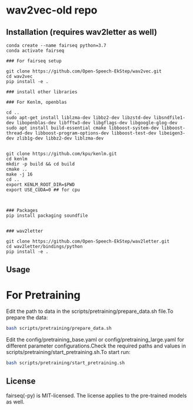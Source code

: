# wav2vec-old repo 
## Installation (requires wav2letter as well) 
```
conda create --name fairseq python=3.7
conda activate fairseq

### For fairseq setup

git clone https://github.com/Open-Speech-EkStep/wav2vec.git
cd wav2vec
pip install -e .

### install other libraries

### For Kenlm, openblas

cd ..
sudo apt-get install liblzma-dev libbz2-dev libzstd-dev libsndfile1-dev libopenblas-dev libfftw3-dev libgflags-dev libgoogle-glog-dev
sudo apt install build-essential cmake libboost-system-dev libboost-thread-dev libboost-program-options-dev libboost-test-dev libeigen3-dev zlib1g-dev libbz2-dev liblzma-dev


git clone https://github.com/kpu/kenlm.git
cd kenlm
mkdir -p build && cd build
cmake .. 
make -j 16
cd ..
export KENLM_ROOT_DIR=$PWD
export USE_CUDA=0 ## for cpu



### Packages
pip install packaging soundfile


### wav2letter

git clone https://github.com/Open-Speech-EkStep/wav2letter.git 
cd wav2letter/bindings/python
pip install -e .
```
## Usage

# For Pretraining
Edit the path to data in the scripts/pretraining/prepare_data.sh file.To prepare the data:
```bash
bash scripts/pretraining/prepare_data.sh
```
Edit the config/pretraining_base.yaml or config/pretraining_large.yaml for different parameter configurations.Check the required paths and values in scripts/pretraining/start_pretraining.sh.To start run:
```bash
bash scripts/pretraining/start_pretraining.sh
```


## License

fairseq(-py) is MIT-licensed. The license applies to the pre-trained models as well.
